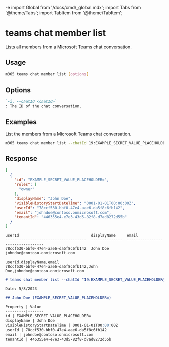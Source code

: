 -e <!-- DISCLAIMER: All secrets, passwords, and sensitive values in this document are examples only and not real credentials. -->
import Global from '/docs/cmd/_global.mdx';
import Tabs from '@theme/Tabs';
import TabItem from '@theme/TabItem';

# teams chat member list

Lists all members from a Microsoft Teams chat conversation.

## Usage

```sh
m365 teams chat member list [options]
```

## Options

```md definition-list
`-i, --chatId <chatId>`
: The ID of the chat conversation.
```

<Global />

## Examples

List the members from a Microsoft Teams chat conversation.

```sh
m365 teams chat member list --chatId 19:EXAMPLE_SECRET_VALUE_PLACEHOLDER@unq.gbl.spaces
```

## Response

<Tabs>
  <TabItem value="JSON">

  ```json
  [
    {
      "id": "EXAMPLE_SECRET_VALUE_PLACEHOLDER=",
      "roles": [
        "owner"
      ],
      "displayName": "John Doe",
      "visibleHistoryStartDateTime": "0001-01-01T00:00:00Z",
      "userId": "78ccf530-bbf0-47e4-aae6-da5f8c6fb142",
      "email": "johndoe@contoso.onmicrosoft.com",
      "tenantId": "446355e4-e7e3-43d5-82f8-d7ad8272d55b"
    }
  ]
  ```

  </TabItem>
  <TabItem value="Text">

  ```text
  userId                                displayName     email
  ------------------------------------  --------------  ---------------------------------
  78ccf530-bbf0-47e4-aae6-da5f8c6fb142  John Doe        johndoe@contoso.onmicrosoft.com
  ```

  </TabItem>
  <TabItem value="CSV">

  ```csv
  userId,displayName,email
  78ccf530-bbf0-47e4-aae6-da5f8c6fb142,John Doe,johndoe@contoso.onmicrosoft.com
  ```

  </TabItem>
  <TabItem value="Markdown">

  ```md
  # teams chat member list --chatId "19:EXAMPLE_SECRET_VALUE_PLACEHOLDER@unq.gbl.spaces"

  Date: 5/8/2023

  ## John Doe (EXAMPLE_SECRET_VALUE_PLACEHOLDER=)

  Property | Value
  ---------|-------
  id | EXAMPLE_SECRET_VALUE_PLACEHOLDER=
  displayName | John Doe
  visibleHistoryStartDateTime | 0001-01-01T00:00:00Z
  userId | 78ccf530-bbf0-47e4-aae6-da5f8c6fb142
  email | johndoe@contoso.onmicrosoft.com
  tenantId | 446355e4-e7e3-43d5-82f8-d7ad8272d55b
  ```

  </TabItem>
</Tabs>
